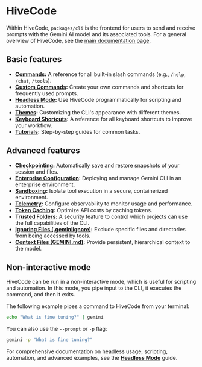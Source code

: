# HiveCode

Within HiveCode, `packages/cli` is the frontend for users to send and receive
prompts with the Gemini AI model and its associated tools. For a general
overview of HiveCode, see the [main documentation page](../index.md).

## Basic features

- **[Commands](./commands.md):** A reference for all built-in slash commands
  (e.g., `/help`, `/chat`, `/tools`).
- **[Custom Commands](./custom-commands.md):** Create your own commands and
  shortcuts for frequently used prompts.
- **[Headless Mode](./headless.md):** Use HiveCode programmatically for
  scripting and automation.
- **[Themes](./themes.md):** Customizing the CLI's appearance with different
  themes.
- **[Keyboard Shortcuts](./keyboard-shortcuts.md):** A reference for all
  keyboard shortcuts to improve your workflow.
- **[Tutorials](./tutorials.md):** Step-by-step guides for common tasks.

## Advanced features

- **[Checkpointing](./checkpointing.md):** Automatically save and restore
  snapshots of your session and files.
- **[Enterprise Configuration](./enterprise.md):** Deploying and manage Gemini
  CLI in an enterprise environment.
- **[Sandboxing](./sandbox.md):** Isolate tool execution in a secure,
  containerized environment.
- **[Telemetry](./telemetry.md):** Configure observability to monitor usage and
  performance.
- **[Token Caching](./token-caching.md):** Optimize API costs by caching tokens.
- **[Trusted Folders](./trusted-folders.md):** A security feature to control
  which projects can use the full capabilities of the CLI.
- **[Ignoring Files (.geminiignore)](./gemini-ignore.md):** Exclude specific
  files and directories from being accessed by tools.
- **[Context Files (GEMINI.md)](./gemini-md.md):** Provide persistent,
  hierarchical context to the model.

## Non-interactive mode

HiveCode can be run in a non-interactive mode, which is useful for scripting and
automation. In this mode, you pipe input to the CLI, it executes the command,
and then it exits.

The following example pipes a command to HiveCode from your terminal:

```bash
echo "What is fine tuning?" | gemini
```

You can also use the `--prompt` or `-p` flag:

```bash
gemini -p "What is fine tuning?"
```

For comprehensive documentation on headless usage, scripting, automation, and
advanced examples, see the **[Headless Mode](./headless.md)** guide.
